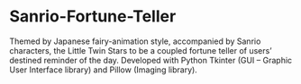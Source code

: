 # Sanrio-Fortune-Teller

Themed by Japanese fairy-animation style, accompanied by Sanrio characters, the Little Twin Stars to be a coupled fortune teller of users’ destined reminder of the day. Developed with Python Tkinter (GUI – Graphic User Interface library) and Pillow (Imaging library).
